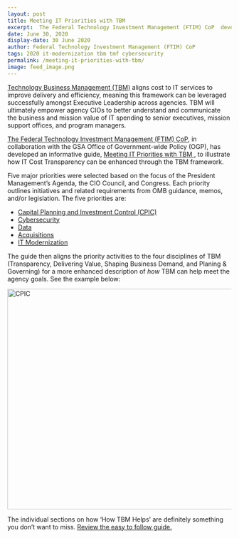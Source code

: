 ```yaml
---
layout: post
title: Meeting IT Priorities with TBM 
excerpt:  The Federal Technology Investment Management (FTIM) CoP  developed a guide to help CIOs meet IT Priorities with Technology Business Management (TBM). Check it out!
date: June 30, 2020
display-date: 30 June 2020
author: Federal Technology Investment Management (FTIM) CoP 
tags: 2020 it-modernization tbm tmf cybersecurity
permalink: /meeting-it-priorities-with-tbm/
image: feed_image.png
---
```

<p ><a href="https://www.cio.gov/policies-and-priorities/tbm/" target="_blank" data-saferedirecturl="https://www.cio.gov/policies-and-priorities/tbm/">Technology Business Management (TBM)</a> aligns cost to IT services to improve delivery and efficiency, meaning this framework can be leveraged successfully amongst Executive Leadership across agencies. TBM will ultimately empower agency CIOs to better understand and communicate the business and mission value of IT spending to senior executives, mission support offices, and program managers.</p>
<p ><a href="https://www.cio.gov/about/members-and-leadership/ftim-cop/" target="_blank" data-saferedirecturl="https://www.cio.gov/about/members-and-leadership/ftim-cop/">The Federal Technology Investment Management (FTIM) CoP</a>, in collaboration with the GSA Office of Government-wide Policy (OGP), has developed an informative guide, <a href="/preview/gsa/cio.gov-redo/blog_post/assets/resources/MIPT-draft-5.0-Final-2020_06.pdf">Meeting IT Priorities with TBM </a>, to illustrate how IT Cost Transparency can be enhanced through the TBM framework.&nbsp;</p>
<p >Five major priorities were selected based on the focus of the President Management&rsquo;s Agenda, the CIO Council, and Congress. Each priority outlines initiatives and related requirements from OMB guidance, memos, and/or legislation. The five priorities are:&nbsp;</p>
<ul>
<li> <a href="https://www.cio.gov/policies-and-priorities/cpic/" target="_blank" data-saferedirecturl="https://www.cio.gov/policies-and-priorities/cpic/">Capital Planning and Investment Control (CPIC)</a></li>
<li> <a href="https://www.cio.gov/policies-and-priorities/cybersecurity/" target="_blank" data-saferedirecturl="https://www.cio.gov/policies-and-priorities/cybersecurity/">Cybersecurity</a></li>
<li> <a href="https://www.cio.gov/policies-and-priorities/data/" target="_blank" data-saferedirecturl="https://www.cio.gov/policies-and-priorities/data/">Data</a></li>
<li> <a href="https://www.cio.gov/policies-and-priorities/FITARA/" target="_blank" data-saferedirecturl="https://www.cio.gov/policies-and-priorities/FITARA/">Acquisitions</a></li>
<li> <a href="https://www.cio.gov/policies-and-priorities/TMF/" target="_blank" data-saferedirecturl="https://www.cio.gov/policies-and-priorities/TMF/">IT Modernization</a></li>
</ul>
<p >The guide then aligns the priority activities to the four disciplines of TBM (Transparency, Delivering Value, Shaping Business Demand, and Planing &amp; Governing) for a more enhanced description of <em>how </em>TBM can help meet the agency goals. See the example below:</p>

<img width="610" height="495" src="{{ site.baseurl }}/assets/images/blog/cpic.png" alt="CPIC">
<br>

<P>The individual sections on how ‘How TBM Helps’ are definitely something you don’t want to miss. <a href= "/preview/gsa/cio.gov-redo/blog_post/assets/resources/MIPT-draft-5.0-Final-2020_06.pdf">Review the easy to follow guide. </a></P>